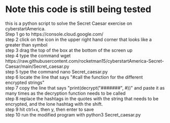 <h1> Note this code is still being tested</h1>
this is a python script to solve the Secret Caesar exercise on cyberstartAmerica. 
<br>Step 1 go to https://console.cloud.google.com/
<br>step 2 click on the icon in the upper right hand corner that looks like a greater than symbol
<br>step 3 drag the top of the box at the bottom of the screen up
<br>step 4 type the command wget https://raw.githubusercontent.com/rocketman15/cyberstartAmerica-Secret-Caesar/main/Secret_caesar.py
<br>step 5 type the command nano Secret_caesar.py 
<br>step 6 locate the line that says "#call the function for the different encrypted strings"
<br>step 7 copy the line that says "print(decrypt("#######", #))" and paste it as many times as the decryption function needs to be called
<br>step 8 replace the hashtags in the quotes with the string that needs to be encrypted, and the lone hashtag with the shift. 
<br>step 9 hit ctrl+x, then y, then enter to save
<br>step 10 run the modified program with python3 Secret_caesar.py
